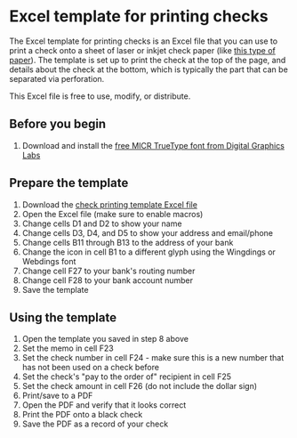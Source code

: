 # Excel template for printing checks

The Excel template for printing checks is an Excel file that you can use to print a check onto a sheet of laser or inkjet check paper (like [this type of paper](http://www.amazon.com/gp/product/B00L3NC8A8)). The template is set up to print the check at the top of the page, and details about the check at the bottom, which is typically the part that can be separated via perforation.

This Excel file is free to use, modify, or distribute.

Before you begin
----------------
1. Download and install the [free MICR TrueType font from Digital Graphics Labs](https://github.com/andrewstellman/excel-check-printing/blob/master/digital-graphics-labs_micr-encoding.zip?raw=true)

Prepare the template
--------------------
1. Download the [check printing template Excel file](https://github.com/andrewstellman/excel-check-printing/blob/master/Check%20printing%20template.xls?raw=true)
2. Open the Excel file (make sure to enable macros)
2. Change cells D1 and D2 to show your name
3. Change cells D3, D4, and D5 to show your address and email/phone
4. Change cells B11 through B13 to the address of your bank
5. Change the icon in cell B1 to a different glyph using the Wingdings or Webdings font
6. Change cell F27 to your bank's routing number
7. Change cell F28 to your bank account number
8. Save the template

Using the template
------------------
1. Open the template you saved in step 8 above
2. Set the memo in cell F23
3. Set the check number in cell F24 - make sure this is a new number that has not been used on a check before
4. Set the check's "pay to the order of" recipient in cell F25
5. Set the check amount in cell F26 (do not include the dollar sign)
6. Print/save to a PDF
7. Open the PDF and verify that it looks correct
8. Print the PDF onto a black check
9. Save the PDF as a record of your check
